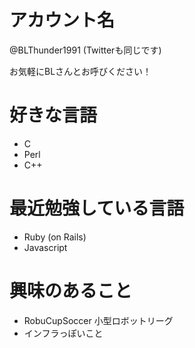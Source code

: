 # アカウント名
@BLThunder1991 (Twitterも同じです)

お気軽にBLさんとお呼びください！

# 好きな言語
* C
* Perl
* C++

# 最近勉強している言語
* Ruby (on Rails)
* Javascript

# 興味のあること
* RobuCupSoccer 小型ロボットリーグ
* インフラっぽいこと
